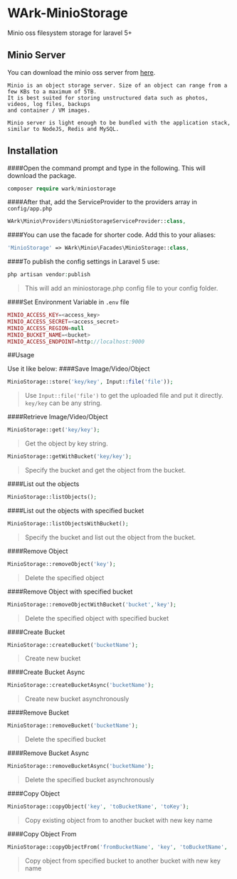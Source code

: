 # WArk-MinioStorage
Minio oss filesystem storage for laravel 5+

## Minio Server
You can download the minio oss server from [here](https://github.com/minio/minio).
```
Minio is an object storage server. Size of an object can range from a few KBs to a maximum of 5TB.
It is best suited for storing unstructured data such as photos, videos, log files, backups 
and container / VM images. 

Minio server is light enough to be bundled with the application stack, similar to NodeJS, Redis and MySQL.
```

## Installation

####Open the command prompt and type in the following. This will download the package.
```php
composer require wark/miniostorage
```

####After that, add the ServiceProvider to the providers array in `config/app.php`

```php
WArk\Minio\Providers\MinioStorageServiceProvider::class,
```

####You can use the facade for shorter code. Add this to your aliases:

```php
'MinioStorage' => WArk\Minio\Facades\MinioStorage::class,
```

####To publish the config settings in Laravel 5 use:
```php
php artisan vendor:publish
```
>This will add an miniostorage.php config file to your config folder.

####Set Environment Variable in `.env` file
```php
MINIO_ACCESS_KEY=<access_key>
MINIO_ACCESS_SECRET=<access_secret>
MINIO_ACCESS_REGION=null
MINIO_BUCKET_NAME=<bucket>
MINIO_ACCESS_ENDPOINT=http://localhost:9000
```

##Usage

Use it like below:
####Save Image/Video/Object

```php
MinioStorage::store('key/key', Input::file('file'));
```

>Use `Input::file('file')` to get the uploaded file and put it directly. `key/key` can be any string.


####Retrieve Image/Video/Object

```php
MinioStorage::get('key/key');
```
>Get the object by key string.

```php
MinioStorage::getWithBucket('key/key');
```
>Specify the bucket and get the object from the bucket.


####List out the objects

```php
MinioStorage::listObjects();
```

####List out the objects with specified bucket

```php
MinioStorage::listObjectsWithBucket();
```
>Specify the bucket and list out the object from the bucket.

####Remove Object

```php
MinioStorage::removeObject('key');
```
>Delete the specified object

####Remove Object with specified bucket

```php
MinioStorage::removeObjectWithBucket('bucket','key');
```
>Delete the specified object with specified bucket

####Create Bucket

```php
MinioStorage::createBucket('bucketName');
```
>Create new bucket

####Create Bucket Async

```php
MinioStorage::createBucketAsync('bucketName');
```
>Create new bucket asynchronously

####Remove Bucket

```php
MinioStorage::removeBucket('bucketName');
```
>Delete the specified bucket

####Remove Bucket Async

```php
MinioStorage::removeBucketAsync('bucketName');
```
>Delete the specified bucket asynchronously

####Copy Object

```php
MinioStorage::copyObject('key', 'toBucketName', 'toKey');
```
>Copy existing object from to another bucket with new key name

####Copy Object From 

```php
MinioStorage::copyObjectFrom('fromBucketName', 'key', 'toBucketName', 'toKey');
```
>Copy object from specified bucket to another bucket with new key name
